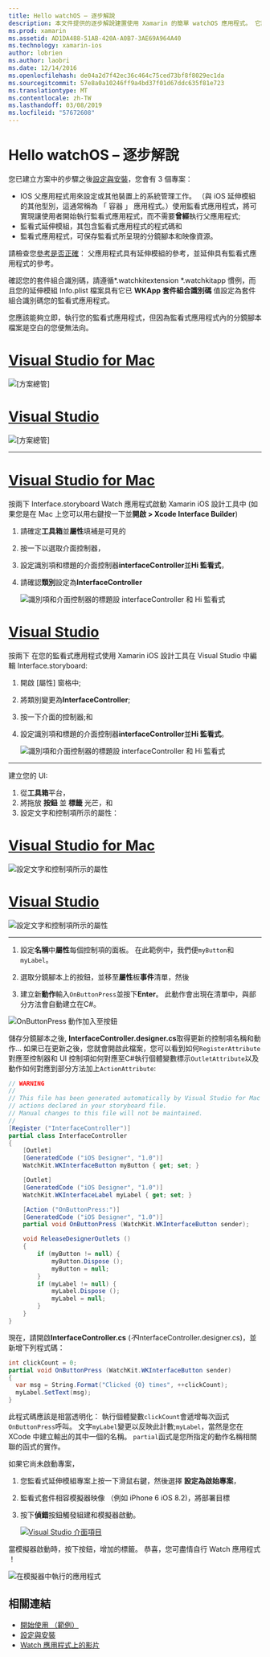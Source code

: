 ```yaml
---
title: Hello watchOS – 逐步解說
description: 本文件提供的逐步解說建置使用 Xamarin 的簡單 watchOS 應用程式。 它說明如何在 Visual Studio 和 Visual Studio for Mac，使用分鏡腳本，和回應程式碼中的事件。
ms.prod: xamarin
ms.assetid: AD1DA488-51AB-420A-A0B7-3AE69A964A40
ms.technology: xamarin-ios
author: lobrien
ms.author: laobri
ms.date: 12/14/2016
ms.openlocfilehash: de04a2d7f42ec36c464c75ced73bf8f8029ec1da
ms.sourcegitcommit: 57e8a0a10246ff9a4bd37f01d67ddc635f81e723
ms.translationtype: MT
ms.contentlocale: zh-TW
ms.lasthandoff: 03/08/2019
ms.locfileid: "57672608"
---
```

# <a name="hello-watchos--walkthrough"></a>Hello watchOS – 逐步解說

您已建立方案中的步驟之後[設定與安裝](~/ios/watchos/get-started/installation.md)，您會有 3 個專案：

- IOS 父應用程式用來設定或其他裝置上的系統管理工作。 （與 iOS 延伸模組的其他型別，這通常稱為 「 容器 」 應用程式。）使用監看式應用程式，將可實現讓使用者開始執行監看式應用程式，而不需要**曾經**執行父應用程式;
- 監看式延伸模組，其包含監看式應用程式的程式碼和
- 監看式應用程式，可保存監看式所呈現的分鏡腳本和映像資源。

請檢查您[參考是否正確](~/ios/watchos/get-started/project-references.md)： 父應用程式具有延伸模組的參考，並延伸具有監看式應用程式的參考。

確認您的套件組合識別碼，請遵循\*.watchkitextension \*.watchkitapp 慣例，而且您的延伸模組 Info.plist 檔案具有它已 **WKApp 套件組合識別碼** 值設定為套件組合識別碼您的監看式應用程式。

您應該能夠立即，執行您的監看式應用程式，但因為監看式應用程式內的分鏡腳本檔案是空白的您便無法向。

# <a name="visual-studio-for-mactabmacos"></a>[Visual Studio for Mac](#tab/macos)

![](hello-watch-images/projectstructure.png "[方案總管]")

# <a name="visual-studiotabwindows"></a>[Visual Studio](#tab/windows)

![](hello-watch-images/vs-projectstructure.png "[方案總管]")

-----

# <a name="visual-studio-for-mactabmacos"></a>[Visual Studio for Mac](#tab/macos)
    
按兩下 Interface.storyboard Watch 應用程式啟動 Xamarin iOS 設計工具中 (如果您是在 Mac 上您可以用右鍵按一下並**開啟 > Xcode Interface Builder**)


1.  請確定**工具箱**並**屬性**填補是可見的
1.  按一下以選取介面控制器，
1.  設定識別項和標題的介面控制器**interfaceController**並**Hi 監看式**，
1.  請確認**類別**設定為**InterfaceController**

    ![](hello-watch-images/interfacecontrollerattributes.png "識別項和介面控制器的標題設 interfaceController 和 Hi 監看式")

# <a name="visual-studiotabwindows"></a>[Visual Studio](#tab/windows)

按兩下 在您的監看式應用程式使用 Xamarin iOS 設計工具在 Visual Studio 中編輯 Interface.storyboard:

1.  開啟 [屬性] 窗格中;
1.  將類別變更為**InterfaceController**;
1.  按一下介面的控制器;和
1.  設定識別項和標題的介面控制器**interfaceController**並**Hi 監看式**。

    ![](hello-watch-images/vs-interfacecontrollerattributes.png "識別項和介面控制器的標題設 interfaceController 和 Hi 監看式")

-----


建立您的 UI:

1. 從**工具箱**平台，
1. 將拖放 **按鈕** 並 **標籤** 光芒，和
1. 設定文字和控制項所示的屬性：

# <a name="visual-studio-for-mactabmacos"></a>[Visual Studio for Mac](#tab/macos)

![](hello-watch-images/draganddrop.png "設定文字和控制項所示的屬性")

# <a name="visual-studiotabwindows"></a>[Visual Studio](#tab/windows)

![](hello-watch-images/vs-draganddrop.png "設定文字和控制項所示的屬性")

-----

1. 設定**名稱**中**屬性**每個控制項的面板。 在此範例中，我們便`myButton`和`myLabel`。

1. 選取分鏡腳本上的按鈕，並移至**屬性**板**事件**清單，然後

1. 建立新**動作**輸入`OnButtonPress`並按下**Enter**。
  此動作會出現在清單中，與部分方法會自動建立在C#。

![](hello-watch-images/buttonaction.png "OnButtonPress 動作加入至按鈕")

儲存分鏡腳本之後, **InterfaceController.designer.cs**取得更新的控制項名稱和動作... 如果已在更新之後，您就會開啟此檔案，您可以看到如何`RegisterAttribute`對應至控制器和 UI 控制項如何對應至C#執行個體變數標示`OutletAttribute`以及動作如何對應到部分方法加上`ActionAttribute`:

```csharp
// WARNING
//
// This file has been generated automatically by Visual Studio for Mac from the outlets and
// actions declared in your storyboard file.
// Manual changes to this file will not be maintained.
//
[Register ("InterfaceController")]
partial class InterfaceController
{
    [Outlet]
    [GeneratedCode ("iOS Designer", "1.0")]
    WatchKit.WKInterfaceButton myButton { get; set; }

    [Outlet]
    [GeneratedCode ("iOS Designer", "1.0")]
    WatchKit.WKInterfaceLabel myLabel { get; set; }

    [Action ("OnButtonPress:")]
    [GeneratedCode ("iOS Designer", "1.0")]
    partial void OnButtonPress (WatchKit.WKInterfaceButton sender);

    void ReleaseDesignerOutlets ()
    {
        if (myButton != null) {
            myButton.Dispose ();
            myButton = null;
        }
        if (myLabel != null) {
            myLabel.Dispose ();
            myLabel = null;
        }
    }
}
```

現在，請開啟**InterfaceController.cs** (*不*InterfaceController.designer.cs)，並新增下列程式碼：

```csharp
int clickCount = 0;
partial void OnButtonPress (WatchKit.WKInterfaceButton sender)
{
  var msg = String.Format("Clicked {0} times", ++clickCount);
  myLabel.SetText(msg);
}
```

此程式碼應該是相當透明化： 執行個體變數`clickCount`會遞增每次函式`OnButtonPress`呼叫。 文字`myLabel`變更以反映此計數;`myLabel`，當然是您在 XCode 中建立輸出的其中一個的名稱。 `partial`函式是您所指定的動作名稱相關聯的函式的實作。

如果它尚未啟動專案，

1. 您監看式延伸模組專案上按一下滑鼠右鍵，然後選擇 **設定為啟始專案**，

1. 監看式套件相容模擬器映像 （例如 iPhone 6 iOS 8.2)，將部署目標

1. 按下**偵錯**按鈕觸發組建和模擬器啟動。

    [![](hello-watch-images/readytodebug-sml.png "Visual Studio 介面項目")](hello-watch-images/readytodebug.png#lightbox)

當模擬器啟動時，按下按鈕，增加的標籤。
恭喜，您可盡情自行 Watch 應用程式 ！

![](hello-watch-images/running.png "在模擬器中執行的應用程式")


## <a name="related-links"></a>相關連結

- [開始使用 （範例）](https://developer.xamarin.com/samples/monotouch/WatchKit/GettingStarted/)
- [設定與安裝](~/ios/watchos/get-started/installation.md)
- [Watch 應用程式上的影片](https://blog.xamarin.com/your-first-watch-kit-app/)
